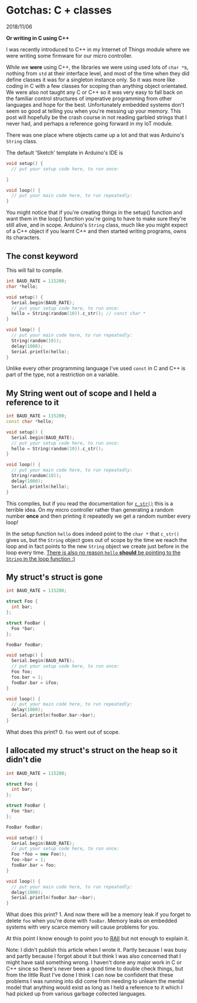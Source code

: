 # Gotchas: C + classes
<p class = "article-date">2018/11/06</p>

**Or writing in C using C++**

I was recently introduced to C++ in my Internet of Things module where we were writing some firmware for our micro controller.

While we **were** using C++, the libraries we were using used lots of `char *`s, nothing from `std` at their interface level, and most of the time when they did define classes it was for a singleton instance only. So it was more like coding in C with a few classes for scoping than anything object orientated. We were also not taught any C or C++ so it was very easy to fall back on the  familiar control structures of imperative programming from other languages and hope for the best. Unfortunately embedded systems don't seem so good at telling you when you're messing up your memory. This post will hopefully be the crash course in not reading garbled strings that I never had, and perhaps a reference going forward in my IoT module.

There was one place where objects came up a lot and that was Arduino's `String` class.

The default 'Sketch' template in Arduino's IDE is

```c++
void setup() {
  // put your setup code here, to run once:

}

void loop() {
  // put your main code here, to run repeatedly:
}
```

You might notice that if you're creating things in the setup() function and want them in the loop() function you're going to have to make sure they're still alive, and in scope. Arduino's `String` class, much like you might expect of a C++ object if you learnt C++ and then started writing programs, owns its characters.

## The const keyword

This will fail to compile.

```c++
int BAUD_RATE = 115200;
char *hello;

void setup() {
  Serial.begin(BAUD_RATE);
  // put your setup code here, to run once:
  hello = String(random(10)).c_str(); // const char *
}

void loop() {
  // put your main code here, to run repeatedly:
  String(random(10));
  delay(1000);
  Serial.println(hello);
}
```

Unlike every other programming language I've used `const` in C and C++ is part of the type, not a restriction on a variable.

## My String went out of scope and I held a reference to it

```c++
int BAUD_RATE = 115200;
const char *hello;

void setup() {
  Serial.begin(BAUD_RATE);
  // put your setup code here, to run once:
  hello = String(random(10)).c_str();
}

void loop() {
  // put your main code here, to run repeatedly:
  String(random(10));
  delay(1000);
  Serial.println(hello);
}
```

This compiles, but if you read the documentation for [`c_str()`](https://www.arduino.cc/reference/en/language/variables/data-types/string/functions/c_str/) this is a terrible idea. On my micro controller rather than generating a random number **once** and then printing it repeatedly we get a random number every loop!

In the setup function `hello` does indeed point to the `char *` that `c_str()` gives us, but the `String` object goes out of scope by the time we reach the loop and in fact points to the new `String` object we create just before in the loop every time. [There is also no reason `hello` **should** be pointing to the `String` in the loop function :)](https://en.wikipedia.org/wiki/Undefined_behavior)

## My struct's struct is gone

```c++
int BAUD_RATE = 115200;

struct Foo {
  int bar;
};

struct FooBar {
  Foo *bar;
};

FooBar fooBar;

void setup() {
  Serial.begin(BAUD_RATE);
  // put your setup code here, to run once:
  Foo foo;
  foo.bar = 1;
  fooBar.bar = &foo;
}

void loop() {
  // put your main code here, to run repeatedly:
  delay(1000);
  Serial.println(fooBar.bar->bar);
}
```

What does this print? 0. `foo` went out of scope.

## I allocated my struct's struct on the heap so it didn't die

```c++
int BAUD_RATE = 115200;

struct Foo {
  int bar;
};

struct FooBar {
  Foo *bar;
};

FooBar fooBar;

void setup() {
  Serial.begin(BAUD_RATE);
  // put your setup code here, to run once:
  Foo *foo = new Foo();
  foo->bar = 1;
  fooBar.bar = foo;
}

void loop() {
  // put your main code here, to run repeatedly:
  delay(1000);
  Serial.println(fooBar.bar->bar);
}
```

What does this print? 1. And now there will be a memory leak if you forget to delete `foo` when you're done with `fooBar`. Memory leaks on embedded systems with very scarce memory will cause problems for you.

At this point I know enough to point you to [RAII](https://stackoverflow.com/questions/2321511/what-is-meant-by-resource-acquisition-is-initialization-raii) but not enough to explain it.

<aside>
Note: I didn't publish this article when I wrote it. Partly because I was busy and partly because I forgot about it but think I was also concerned that I might have said something wrong. I haven't done any major work in C or C++ since so there's never been a good time to double check things, but from the little Rust I've done I think I can now be confident that these problems I was running into did come from needing to unlearn the mental model that anything would exist as long as I held a reference to it which I had picked up from various garbage collected languages.
</aside>
